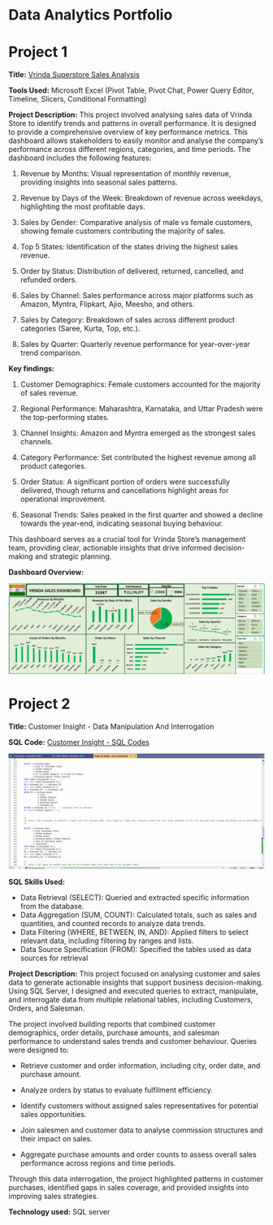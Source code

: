 # Data Analytics Portfolio
# Project 1

**Title:** [Vrinda Superstore Sales Analysis](https://github.com/Fadaramaja/Fadaramaja.github.io/blob/main/03%20-%20Data%20Analyst%20Excel%20Project.xlsx)

**Tools Used:** Microsoft Excel (Pivot Table, Pivot Chat, Power Query Editor, Timeline, Slicers, Conditional Formatting)

**Project Description:** 
This project involved analysing sales data of Vrinda Store to identify trends and patterns in overall performance. It is designed to provide a comprehensive overview of key performance metrics. This dashboard allows stakeholders to easily monitor and analyse the company’s performance across different regions, categories, and time periods. The dashboard includes the following features:

1. Revenue by Months: Visual representation of monthly revenue, providing insights into seasonal sales patterns.

2. Revenue by Days of the Week: Breakdown of revenue across weekdays, highlighting the most profitable days.

3. Sales by Gender: Comparative analysis of male vs female customers, showing female customers contributing the majority of sales.

4. Top 5 States: Identification of the states driving the highest sales revenue.

5. Order by Status: Distribution of delivered, returned, cancelled, and refunded orders.

6. Sales by Channel: Sales performance across major platforms such as Amazon, Myntra, Flipkart, Ajio, Meesho, and others.

7. Sales by Category: Breakdown of sales across different product categories (Saree, Kurta, Top, etc.).

8. Sales by Quarter: Quarterly revenue performance for year-over-year trend comparison.


**Key findings:**
1. Customer Demographics: Female customers accounted for the majority of sales revenue.

2. Regional Performance: Maharashtra, Karnataka, and Uttar Pradesh were the top-performing states.

3. Channel Insights: Amazon and Myntra emerged as the strongest sales channels.

4. Category Performance: Set contributed the highest revenue among all product categories.

5. Order Status: A significant portion of orders were successfully delivered, though returns and cancellations highlight areas for operational improvement.

6. Seasonal Trends: Sales peaked in the first quarter and showed a decline towards the year-end, indicating seasonal buying behaviour.

This dashboard serves as a crucial tool for Vrinda Store’s management team, providing clear, actionable insights that drive informed decision-making and strategic planning.


**Dashboard Overview:** 

![Vrinda](Vrinda.png)

# Project 2
**Title:** Customer Insight - Data Manipulation And Interrogation

**SQL Code:** [Customer Insight - SQL Codes](https://github.com/Fadaramaja/Fadaramaja.github.io/blob/main/Customer.sql)

![Customer_sql.png](Customer_sql.png)

**SQL Skills Used:** 
- Data Retrieval (SELECT): Queried and extracted specific information from the database.
- Data Aggregation (SUM, COUNT): Calculated totals, such as sales and quantities, and counted records to analyze data trends.
- Data Filtering (WHERE, BETWEEN, IN, AND): Applied filters to select relevant data, including filtering by ranges and lists.
- Data Source Specification (FROM): Specified the tables used as data sources for retrieval

**Project Description:** 
This project focused on analysing customer and sales data to generate actionable insights that support business decision-making. Using SQL Server, I designed and executed queries to extract, manipulate, and interrogate data from multiple relational tables, including Customers, Orders, and Salesman.

The project involved building reports that combined customer demographics, order details, purchase amounts, and salesman performance to understand sales trends and customer behaviour. Queries were designed to:

- Retrieve customer and order information, including city, order date, and purchase amount.

- Analyze orders by status to evaluate fulfilment efficiency.

- Identify customers without assigned sales representatives for potential sales opportunities.

- Join salesmen and customer data to analyse commission structures and their impact on sales.

- Aggregate purchase amounts and order counts to assess overall sales performance across regions and time periods.

Through this data interrogation, the project highlighted patterns in customer purchases, identified gaps in sales coverage, and provided insights into improving sales strategies.


**Technology used:** SQL server


